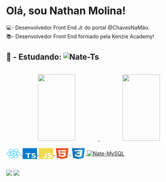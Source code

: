 # Olá, sou Nathan Molina!

💻- Desenvolvedor Front End Jr do portal @ChavesNaMão. <br>
📚- Desenvolvedor Front End formado pela Kenzie Academy! <br>

<h2>🧮 - Estudando: 
 <img alt="Nate-Ts" height="30" width="40" src="https://cdn.jsdelivr.net/gh/devicons/devicon/icons/tailwindcss/tailwindcss-plain.svg"></h2>
 
 <br>
<div align="center">
  <a href="https://github.com/Natentado">
  <img height="180em" width="45%" src="https://github-readme-stats.vercel.app/api?username=Natentado&show_icons=true&theme=gotham&include_all_commits=true&count_private=true"/>
  <img height="180em" width="45%" src="https://github-readme-stats.vercel.app/api/top-langs/?username=Natentado&layout=compact&langs_count=7&theme=gotham"/>
</div>

<div style="display: inline_block"><br>
  <img align="center" alt="Nate-React" height="30" width="40" src="https://raw.githubusercontent.com/devicons/devicon/master/icons/react/react-original.svg">
  <img align="center" alt="Nate-Ts" height="30" width="40" src="https://raw.githubusercontent.com/devicons/devicon/master/icons/typescript/typescript-plain.svg">
  <img align="center" alt="Nate-Js" height="30" width="40" src="https://raw.githubusercontent.com/devicons/devicon/master/icons/javascript/javascript-plain.svg">
  <img align="center" alt="Nate-HTML" height="30" width="40" src="https://raw.githubusercontent.com/devicons/devicon/master/icons/html5/html5-original.svg">
  <img align="center" alt="Nate-CSS" height="30" width="40" src="https://raw.githubusercontent.com/devicons/devicon/master/icons/css3/css3-original.svg">
  <img align="center" alt="Nate-MySQL" height="45" width="55" src="https://cdn.jsdelivr.net/gh/devicons/devicon/icons/mysql/mysql-original-wordmark.svg">
</div>

##

<div> 
  <a href = "mailto:itsjustnatemolina@gmail.com"><img src="https://img.shields.io/badge/-Gmail-%23333?style=for-the-badge&logo=gmail&logoColor=white" target="_blank"></a>
  <a href="https://www.linkedin.com/in/nathan-molina" target="_blank"><img src="https://img.shields.io/badge/-LinkedIn-%230077B5?style=for-the-badge&logo=linkedin&logoColor=white" target="_blank"></a> 
</div>

